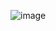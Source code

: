 ![image](https://user-images.githubusercontent.com/114208839/201135878-5d346237-9e67-4dc6-9534-1cc338f47a0c.png)
